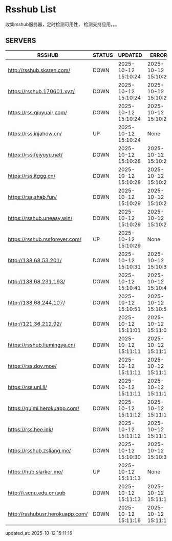 # Rsshub List

收集rsshub服务器，定时检测可用性， 检测支持应用。。。


## SERVERS

|  RSSHUB   | STATUS  | UPDATED  | ERROR  | TWITTER |  
|  ----  | ----  | ----  | ----  | ---- |  
| http://rsshub.sksren.com/ | DOWN | 2025-10-12 15:10:24 | 2025-10-12 15:10:24 |  
| https://rsshub.170601.xyz/ | DOWN | 2025-10-12 15:10:24 | 2025-10-12 15:10:24 |  
| https://rss.qiuyuair.com/ | DOWN | 2025-10-12 15:10:24 | 2025-10-12 15:10:24 |  
| https://rss.injahow.cn/ | UP | 2025-10-12 15:10:24 | None ||  
| https://rss.feiyuyu.net/ | DOWN | 2025-10-12 15:10:28 | 2025-10-12 15:10:28 |  
| https://rss.itggg.cn/ | DOWN | 2025-10-12 15:10:28 | 2025-10-12 15:10:28 |  
| https://rss.shab.fun/ | DOWN | 2025-10-12 15:10:29 | 2025-10-12 15:10:29 |  
| https://rsshub.uneasy.win/ | DOWN | 2025-10-12 15:10:29 | 2025-10-12 15:10:29 |  
| https://rsshub.rssforever.com/ | UP | 2025-10-12 15:10:29 | None ||  
| http://138.68.53.201/ | DOWN | 2025-10-12 15:10:31 | 2025-10-12 15:10:31 |  
| http://138.68.231.193/ | DOWN | 2025-10-12 15:10:41 | 2025-10-12 15:10:41 |  
| http://138.68.244.107/ | DOWN | 2025-10-12 15:10:51 | 2025-10-12 15:10:51 |  
| http://121.36.212.92/ | DOWN | 2025-10-12 15:11:01 | 2025-10-12 15:11:01 |  
| https://rsshub.liumingye.cn/ | DOWN | 2025-10-12 15:11:11 | 2025-10-12 15:11:11 |  
| https://rss.dov.moe/ | DOWN | 2025-10-12 15:11:11 | 2025-10-12 15:11:11 |  
| https://rss.unl.li/ | DOWN | 2025-10-12 15:11:11 | 2025-10-12 15:11:11 |  
| https://guimi.herokuapp.com/ | DOWN | 2025-10-12 15:11:12 | 2025-10-12 15:11:12 |  
| https://rss.hee.ink/ | DOWN | 2025-10-12 15:11:12 | 2025-10-12 15:11:12 |  
| https://rsshub.zsliang.me/ | DOWN | 2025-10-12 15:10:30 | 2025-10-12 15:10:30 |  
| https://hub.slarker.me/ | UP | 2025-10-12 15:11:13 | None ||  
| http://i.scnu.edu.cn/sub | DOWN | 2025-10-12 15:11:13 | 2025-10-12 15:11:13 |  
| http://rsshubusr.herokuapp.com/ | DOWN | 2025-10-12 15:11:16 | 2025-10-12 15:11:16 |  
  

updated_at: 2025-10-12 15:11:16  
